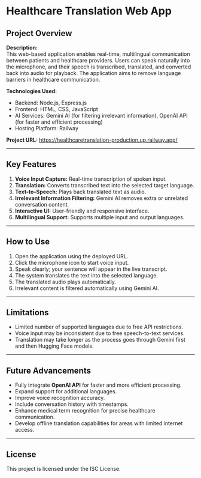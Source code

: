 # Healthcare Translation Web App

## Project Overview
**Description:**  
This web-based application enables real-time, multilingual communication between patients and healthcare providers. Users can speak naturally into the microphone, and their speech is transcribed, translated, and converted back into audio for playback. The application aims to remove language barriers in healthcare communication.

**Technologies Used:**  
- Backend: Node.js, Express.js  
- Frontend: HTML, CSS, JavaScript  
- AI Services: Gemini AI (for filtering irrelevant information), OpenAI API (for faster and efficient processing)  
- Hosting Platform: Railway  

**Project URL:** https://healthcaretranslation-production.up.railway.app/

---

## Key Features
1. **Voice Input Capture:** Real-time transcription of spoken input.  
2. **Translation:** Converts transcribed text into the selected target language.  
3. **Text-to-Speech:** Plays back translated text as audio.  
4. **Irrelevant Information Filtering:** Gemini AI removes extra or unrelated conversation content.  
5. **Interactive UI:** User-friendly and responsive interface.  
6. **Multilingual Support:** Supports multiple input and output languages.  

---

## How to Use
1. Open the application using the deployed URL.  
2. Click the microphone icon to start voice input.  
3. Speak clearly; your sentence will appear in the live transcript.  
4. The system translates the text into the selected language.  
5. The translated audio plays automatically.  
6. Irrelevant content is filtered automatically using Gemini AI.  

---

## Limitations
- Limited number of supported languages due to free API restrictions.  
- Voice input may be inconsistent due to free speech-to-text services.  
- Translation may take longer as the process goes through Gemini first and then Hugging Face models.  

---

## Future Advancements
- Fully integrate **OpenAI API** for faster and more efficient processing.  
- Expand support for additional languages.  
- Improve voice recognition accuracy.  
- Include conversation history with timestamps.  
- Enhance medical term recognition for precise healthcare communication.  
- Develop offline translation capabilities for areas with limited internet access.  

---

## License
This project is licensed under the ISC License.
